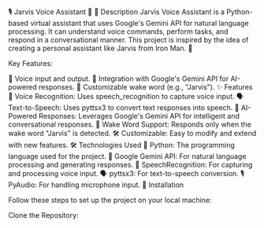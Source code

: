🎙️ Jarvis Voice Assistant 🤖
📝 Description
Jarvis Voice Assistant is a Python-based virtual assistant that uses Google's Gemini API for natural language processing. It can understand voice commands, perform tasks, and respond in a conversational manner. This project is inspired by the idea of creating a personal assistant like Jarvis from Iron Man. 🚀

Key Features:

🎤 Voice input and output.
🤖 Integration with Google's Gemini API for AI-powered responses.
🔔 Customizable wake word (e.g., "Jarvis").
✨ Features
🎤 Voice Recognition: Uses speech_recognition to capture voice input.
🗣️ Text-to-Speech: Uses pyttsx3 to convert text responses into speech.
🧠 AI-Powered Responses: Leverages Google's Gemini API for intelligent and conversational responses.
🔔 Wake Word Support: Responds only when the wake word "Jarvis" is detected.
🛠️ Customizable: Easy to modify and extend with new features.
🛠️ Technologies Used
🐍 Python: The programming language used for the project.
🤖 Google Gemini API: For natural language processing and generating responses.
🎤 SpeechRecognition: For capturing and processing voice input.
🗣️ pyttsx3: For text-to-speech conversion.
🎙️ PyAudio: For handling microphone input.
🚀 Installation


Follow these steps to set up the project on your local machine:

Clone the Repository:

